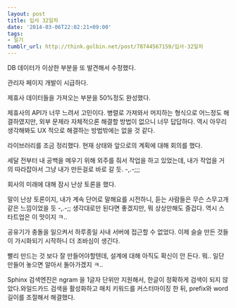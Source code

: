 ```yaml
---
layout: post
title: 입사 32일차
date: '2014-03-06T22:02:21+09:00'
tags:
- 일기
tumblr_url: http://think.golbin.net/post/78744567159/입사-32일차
---
```

DB 데이터가 이상한 부분을 또 발견해서 수정했다.

관리자 페이지 개발이 시급하다.

제휴사 데이터들을 가져오는 부분을 50%정도 완성했다.

제휴사의 API가 너무 느려서 고민이다.
병렬로 가져와서 머지하는 형식으로 어느정도 해결하였지만, 외부 문제라 자체적으론 해결할 방법이 없으니 너무 답답하다.
역시 아무리 생각해봐도 UX 적으로 해결하는 방법밖에는 없을 것 같다.

라이브러리를 조금 정리했다.
현재 상태와 앞으로의 계획에 대해 회의를 했다.

세달 전부터 내 공백을 메우기 위해 외주를 줘서 작업을 하고 있었는데, 내가 작업을 거의 따라잡아서 그냥 내가 만든걸로 바로 갈 듯. -,.-;;;

회사의 미래에 대해 잠시 난상 토론을 했다.

말이 난상 토론이지, 내가 계속 단어로 말해요를 시전하니, 듣는 사람들은 무슨 스무고개 같은 느낌이었을 듯 -,.-;;
생각대로만 된다면 좋겠지만, 뭐 상상만해도 즐겁다. 역시 스타트업은 이 맛이지 ㅋ..

공유기가 충돌을 일으켜서 하루종일 사내 서버에 접근할 수 없었다.
이제 슬슬 만든 것들이 가시화되기 시작하니 더 조바심이 생긴다.

빨리 만드는 것 보다 잘 만들어야할텐데, 설계에 대해 아직도 확신이 안 든다.
뭐.. 일단 만들어 놓으면 알아서 돌아가겠지 ㅋ..

Sphinx 검색엔진은 ngram 을 1글자 단위만 지원해서, 한글이 정확하게 검색이 되지 않았다.와일드카드 검색을 활성화하고 매치 키워드를 커스터마이징 한 뒤, prefix와 word 길이를 조절해서 해결했다.

